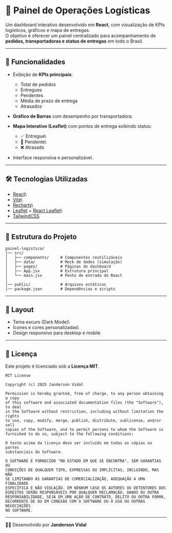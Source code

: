 # 🚚 Painel de Operações Logísticas

Um dashboard interativo desenvolvido em **React**, com visualização de
KPIs logísticos, gráficos e mapa de entregas.\
O objetivo é oferecer um painel centralizado para acompanhamento de
**pedidos, transportadoras e status de entregas** em todo o Brasil.

------------------------------------------------------------------------

## 📌 Funcionalidades

-   Exibição de **KPIs principais**:

    -   Total de pedidos
    -   Entregues
    -   Pendentes
    -   Média de prazo de entrega
    -   Atrasados

-   **Gráfico de Barras** com desempenho por transportadora.

-   **Mapa Interativo (Leaflet)** com pontos de entrega exibindo status:

    -   ✅ Entregue\
    -   🔵 Pendente\
    -   ❌ Atrasado

-   Interface responsiva e personalizável.

------------------------------------------------------------------------

## 🛠️ Tecnologias Utilizadas

-   [React](https://react.dev/)\
-   [Vite](https://vitejs.dev/)\
-   [Recharts](https://recharts.org/)\
-   [Leaflet](https://leafletjs.com/) + [React
    Leaflet](https://react-leaflet.js.org/)\
-   [TailwindCSS](https://tailwindcss.com/)

------------------------------------------------------------------------

## 📂 Estrutura do Projeto

    painel-logistica/
    │── src/
    │   ├── components/     # Componentes reutilizáveis
    │   ├── data/           # Mock de dados (simulação)
    │   ├── pages/          # Páginas do dashboard
    │   ├── App.jsx         # Estrutura principal
    │   └── main.jsx        # Ponto de entrada do React
    │
    │── public/             # Arquivos estáticos
    │── package.json        # Dependências e scripts

------------------------------------------------------------------------

## 🎨 Layout

-   Tema escuro (Dark Mode)\
-   Ícones e cores personalizadas\
-   Design responsivo para desktop e mobile

------------------------------------------------------------------------

## 📜 Licença

Este projeto é licenciado sob a **Licença MIT**.

    MIT License

    Copyright (c) 2025 Janderson Vidal

    Permission is hereby granted, free of charge, to any person obtaining a copy
    of this software and associated documentation files (the "Software"), to deal
    in the Software without restriction, including without limitation the rights
    to use, copy, modify, merge, publish, distribute, sublicense, and/or sell
    copies of the Software, and to permit persons to whom the Software is
    furnished to do so, subject to the following conditions:

    O texto acima da licença deve ser incluído em todas as cópias ou partes
    substanciais do Software.

    O SOFTWARE É FORNECIDO "NO ESTADO EM QUE SE ENCONTRA", SEM GARANTIAS OU
    CONDIÇÕES DE QUALQUER TIPO, EXPRESSAS OU IMPLÍCITAS, INCLUINDO, MAS NÃO
    SE LIMITANDO ÀS GARANTIAS DE COMERCIALIZAÇÃO, ADEQUAÇÃO A UMA FINALIDADE
    ESPECÍFICA E NÃO VIOLAÇÃO. EM NENHUM CASO OS AUTORES OU DETENTORES DOS
    DIREITOS SERÃO RESPONSÁVEIS POR QUALQUER RECLAMAÇÃO, DANOS OU OUTRA
    RESPONSABILIDADE, SEJA EM UMA AÇÃO DE CONTRATO, DELITO OU OUTRA FORMA,
    DECORRENTE DE OU EM CONEXÃO COM O SOFTWARE OU O USO OU OUTRAS NEGOCIAÇÕES
    NO SOFTWARE.

------------------------------------------------------------------------

👨‍💻 Desenvolvido por **Janderson Vidal**
